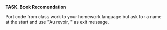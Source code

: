 **TASK. Book Recomendation**

Port code from class work to your homework language but ask for a name at the start and use "Au revoir, <name>" as exit message.
